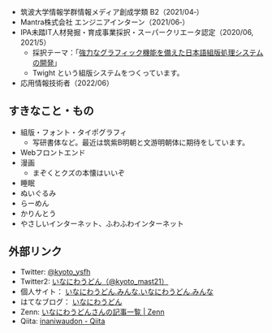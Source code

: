 - 筑波大学情報学群情報メディア創成学類 B2（2021/04‐）
- Mantra株式会社 エンジニアインターン（2021/06‐）
- IPA未踏IT人材発掘・育成事業採択・スーパークリエータ認定（2020/06, 2021/5）
  - 採択テーマ：｢[強力なグラフィック機能を備えた日本語組版処理システムの開発](https://note.com/ipsj/n/n6f6961254850)」
  - Twight という組版システムをつくっています。
- 応用情報技術者（2022/06）

## すきなこと・もの
- 組版・フォント・タイポグラフィ
  - 写研書体など。最近は筑紫B明朝と文游明朝体に期待をしています。
- Webフロントエンド
- 漫画
  - まぞくとクズの本懐はいいぞ
- 睡眠
- ぬいぐるみ
- らーめん
- かりんとう
- やさしいインターネット、ふわふわインターネット

## 外部リンク
- Twitter: [@kyoto_ysfh](https://twitter.com/kyoto_ysfh)
- Twitter2: [いなにわうどん（@kyoto_mast21）](https://twitter.com/kyoto_mast21)
- 個人サイト： [いなにわうどん.みんな.いなにわうどん.みんな](https://いなにわうどん.みんな.いなにわうどん.みんな)
- はてなブログ： [いなにわうどん](https://soudakyoto-ikou.hatenadiary.jp/)
- Zenn: [いなにわうどんさんの記事一覧 | Zenn](https://zenn.dev/inaniwaudon)
- Qiita: [inaniwaudon - Qiita](https://qiita.com/inaniwaudon)
